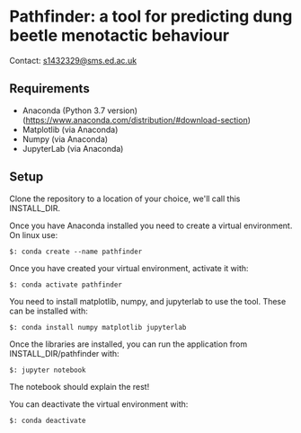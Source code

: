 # Pathfinder: a tool for predicting dung beetle menotactic behaviour #
Contact: s1432329@sms.ed.ac.uk

## Requirements ##
- Anaconda (Python 3.7 version) (https://www.anaconda.com/distribution/#download-section)
- Matplotlib (via Anaconda)
- Numpy (via Anaconda)
- JupyterLab (via Anaconda)

## Setup ##
Clone the repository to a location of your choice, we'll call this INSTALL_DIR.

Once you have Anaconda installed you need to create a virtual environment. On
linux use:

`$: conda create --name pathfinder`

Once you have created your virtual environment, activate it with:

`$: conda activate pathfinder`

You need to install matplotlib, numpy, and jupyterlab to use the tool. These
can be installed with:

`$: conda install numpy matplotlib jupyterlab`

Once the libraries are installed, you can run the application from
INSTALL_DIR/pathfinder with:

`$: jupyter notebook`

The notebook should explain the rest!

You can deactivate the virtual environment with:

`$: conda deactivate`

